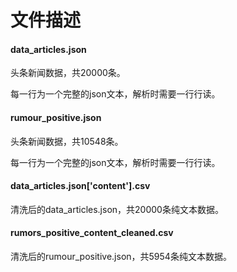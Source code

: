 # 文件描述

#### data_articles.json

头条新闻数据，共20000条。

每一行为一个完整的json文本，解析时需要一行行读。

#### rumour_positive.json

头条新闻数据，共10548条。

每一行为一个完整的json文本，解析时需要一行行读。

#### data_articles.json['content'].csv

清洗后的data_articles.json，共20000条纯文本数据。

#### rumors_positive_content_cleaned.csv

清洗后的rumour_positive.json，共5954条纯文本数据。